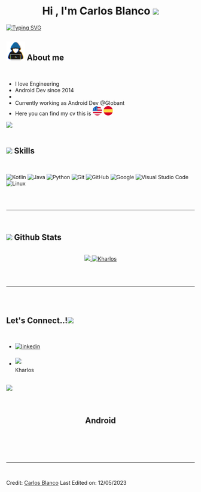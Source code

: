 
<h1 align="center"><b>Hi , I'm Carlos Blanco </b><img src="https://media.giphy.com/media/hvRJCLFzcasrR4ia7z/giphy.gif" width="35"></h1>

[![Typing SVG](https://readme-typing-svg.demolab.com/?font=Time+New+Roman&color=red&size=25&center=true&vCenter=true&width=600&height=100&lines=Carlos+Blanco..&hearts;++;Android+Developer,+Engineer,+PetLover+and+Gamer;Active+Learner/Researcher,;Love+to+learn+new+stuffs..<3)](https://git.io/typing-svg)
<br>



	
## <picture><img src = "https://github.com/Kharlos/Kharlos/blob/main/raw/assets/about_me.gif" width = 50px></picture> **About me**

<br>

- I love Engineering
- Android Dev since 2014
- 
- Currently working as Android Dev @Globant
- Here you can find my cv this is <a target="_blank" href="https://firebasestorage.googleapis.com/v0/b/cblanco-3748c.appspot.com/o/cv_cblanco_en.pdf?alt=media&token=fc834afd-1477-4681-bb07-56b06f5ba006"><picture><img src = "https://github.com/Kharlos/Kharlos/blob/main/raw/images/us.png" width = 25px heigth = 25px></picture></a> <a target="_blank" href="https://firebasestorage.googleapis.com/v0/b/cblanco-3748c.appspot.com/o/cv_cblanco_es.pdf?alt=media&token=dd622219-306b-4f53-a2b3-c71e760a7431"><picture><img src = "https://github.com/Kharlos/Kharlos/blob/main/raw/images/spain.png" width = 25px heigth = 25px></picture></a>

<img src="https://user-images.githubusercontent.com/73097560/115834477-dbab4500-a447-11eb-908a-139a6edaec5c.gif"><br><br>

## <img src="https://media2.giphy.com/media/QssGEmpkyEOhBCb7e1/giphy.gif?cid=ecf05e47a0n3gi1bfqntqmob8g9aid1oyj2wr3ds3mg700bl&rid=giphy.gif" width ="25"><b> Skills</b>
<br>

<p align="center">

![Kotlin](https://img.shields.io/badge/Kotlin%20-%232370ED.svg?style=for-the-badge&logo=kotlin&logoColor=white)
![Java](https://img.shields.io/badge/Java%20-%2300599C.svg?style=for-the-badge&logo=c%2B%2B&logoColor=white)
![Python](https://img.shields.io/badge/Python%20-%2314354C.svg?style=for-the-badge&logo=python&logoColor=white)
![Git](https://img.shields.io/badge/git-%23F05033.svg?style=for-the-badge&logo=git&logoColor=white)
![GitHub](https://img.shields.io/badge/github-%23121011.svg?style=for-the-badge&logo=github&logoColor=white)
![Google](https://img.shields.io/badge/google-%234285F4.svg?style=for-the-badge&logo=google&logoColor=white)
![Visual Studio Code](https://img.shields.io/badge/Visual%20Studio%20Code-0078d7.svg?style=for-the-badge&logo=visual-studio-code&logoColor=white)
![Linux](https://img.shields.io/badge/Linux-FCC624?style=for-the-badge&logo=linux&logoColor=black) 
</p>

<br>
<br>

-----

<br>


## <img src="https://media.giphy.com/media/iY8CRBdQXODJSCERIr/giphy.gif" width="35"><b> Github Stats </b>
<br>

<div align="center">

<a href="https://github.com/Kharlos">
  <img src="https://github-readme-stats.vercel.app/api?username=Kharlos&include_all_commits=true&count_private=true&show_icons=true&line_height=20&title_color=7A7ADB&icon_color=2234AE&text_color=D3D3D3&bg_color=0,000000,130F40" width="450"/>
  <img src="https://github-readme-stats.vercel.app/api/top-langs?username=Kharlos&show_icons=true&locale=en&layout=compact&line_height=20&title_color=7A7ADB&icon_color=2234AE&text_color=D3D3D3&bg_color=0,000000,130F40" width="375"  alt="Kharlos"/>

</a>
</div>

<br>
<br>
<br>

-----

<br>
<br>

## <b> Let's Connect..!</b><img src="https://github.com/Kharlos/raw/assets/handshake.gif" width ="80">
<br>
<div align='left'>

<ul>

<li>
<a href="https://www.linkedin.com/in/carlos-alberto-blanco-vivas-936552149/" target="_blank">
<img src="https://img.shields.io/badge/linkedin:  Kharlos-%2300acee.svg?color=405DE6&style=for-the-badge&logo=linkedin&logoColor=white" alt=linkedin style="margin-bottom: 5px;"/>
</a>
</li>

<br>

<li>
<a href="mailto:karlosblanco000@gmail.com" target="_blank">
<img src="https://img.shields.io/badge/gmail:  Kharlos-%23EA4335.svg?style=for-the-badge&logo=gmail&logoColor=white" t=mail style="margin-bottom: 5px;" />
</a>
</li>Kharlos
</div>

<br>
<img src="https://user-images.githubusercontent.com/73097560/115834477-dbab4500-a447-11eb-908a-139a6edaec5c.gif">
<br>
<br>
<br>

<div align='center'>

## <b>Android</b>

</div>
<br>
<br>
<br>
<br>

---

<br>

Credit: [Carlos Blanco](https://github.com/Kharlos)
Last Edited on: 12/05/2023
